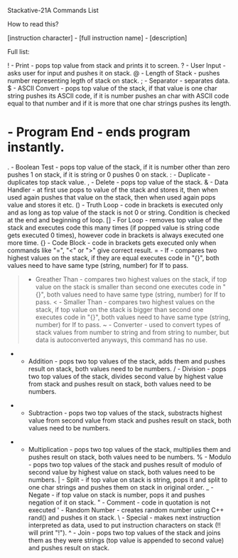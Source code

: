 Stackative-21A
Commands List

How to read this?

[instruction character] - [full instruction name] - [description]

Full list:

! - Print - pops top value from stack and prints it to screen.
? - User Input - asks user for input and pushes it on stack.
@ - Length of Stack - pushes number representing legth of stack on stack.
; - Separator - separates data.
$ - ASCII Convert - pops top value of the stack, if that value is one char string pushes its ASCII code, if it is number pushes an char with ASCII code equal to that number and if it is more that one char strings pushes its length.
# - Program End - ends program instantly.
. - Boolean Test - pops top value of the stack, if it is number other than zero pushes 1 on stack, if it is string or 0 pushes 0 on stack.
: - Duplicate - duplicates top stack value.
, - Delete - pops top value of the stack.
& - Data Handler - at first use pops to value of the stack and stores it, then when used again pushes that value on the stack, then when used again pops value and stores it etc.
() - Truth Loop - code in brackets is executed only and as long as top value of the stack is not 0 or string. Condition is checked at the end and beginning of loop.
[] - For Loop - removes top value of the stack and executes code this many times (if popped value is string code gets executed 0 times), however code in brackets is always executed one more time.
{} - Code Block - code in brackets gets executed only when commands like "=", "<" or ">" give correct result.
= - If - compares two highest values on the stack, if they are equal executes code in "{}", both values need to have same type (string, number) for If to pass.
> - Greather Than - compares two highest values on the stack, if top value on the stack is smaller than second one executes code in "{}", both values need to have same type (string, number) for If to pass.
< - Smaller Than - compares two highest values on the stack, if top value on the stack is bigger than second one executes code in "{}", both values need to have same type (string, number) for If to pass.
~ - Converter - used to convert types of stack values from number to string and from string to number, but data is autoconverted anyways, this command has no use.
+ - Addition - pops two top values of the stack, adds them and pushes result on stack, both values need to be numbers.
/ - Division - pops two top values of the stack, divides second value by highest value from stack and pushes result on stack, both values need to be numbers.
- - Subtraction - pops two top values of the stack, substracts highest value from second value from stack and pushes result on stack, both values need to be numbers.
* - Multiplication - pops two top values of the stack, multiplies them and pushes result on stack, both values need to be numbers.
% - Modulo - pops two top values of the stack and pushes result of modulo of second value by highest value on stack, both values need to be numbers.
| - Split - if top value on stack is string, pops it and split to one char strings and pushes them on stack in original order.
_ - Negate - if top value on stack is number, pops it and pushes negation of it on stack.
" - Comment - code in quotation is not executed
' - Random Number - creates random number using C++ rand() and pushes it on stack.
\ - Special - makes next instruction interpreted as data, used to put instruction characters on stack (\!! will print "!").
^ - Join - pops two top values of the stack and joins them as they were strings (top value is appended to second value) and pushes result on stack.
